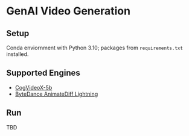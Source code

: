 # GenAI Video Generation

## Setup

Conda enviornment with Python 3.10; packages from `requirements.txt` installed.

## Supported Engines

- [CogVideoX-5b](https://huggingface.co/THUDM/CogVideoX-5b)
- [ByteDance AnimateDiff Lightning](https://huggingface.co/ByteDance/AnimateDiff-Lightning)

## Run

TBD
